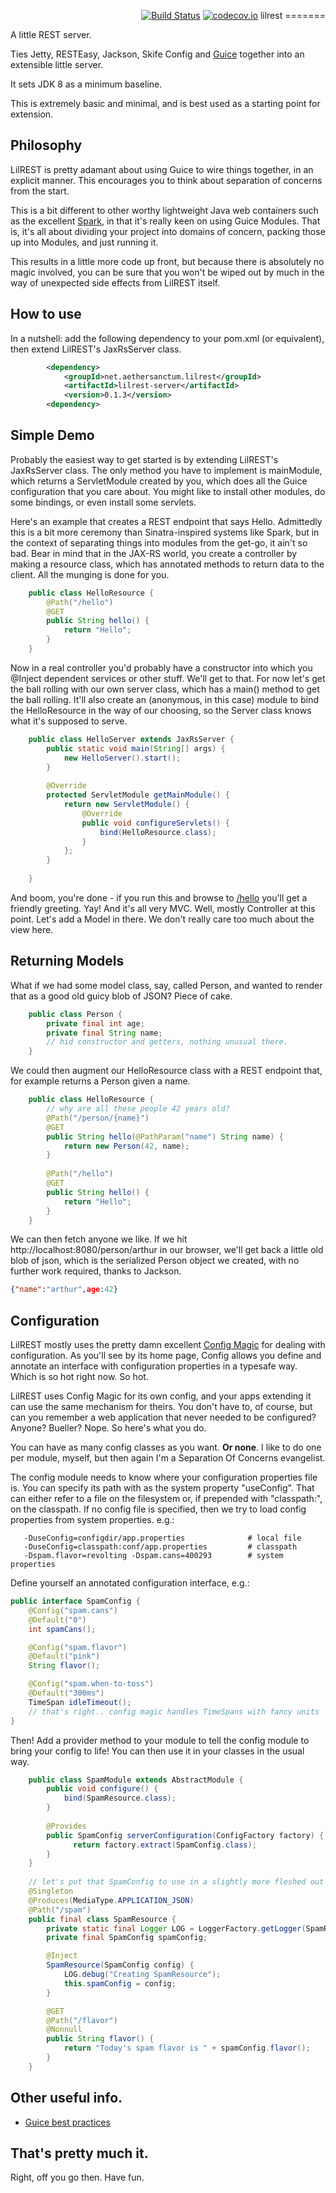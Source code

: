 <p align="right"><a href="https://travis-ci.org/benhardy/lilrest"><img src="https://travis-ci.org/benhardy/lilrest.svg?branch=master" alt="Build Status"/></a> <a href="https://codecov.io/github/benhardy/lilrest?branch=master"><img src="https://codecov.io/github/benhardy/lilrest/coverage.svg?branch=master" alt="codecov.io"></a>
lilrest
=======

A little REST server.

Ties Jetty, RESTEasy, Jackson, Skife Config and [Guice](https://github.com/google/guice) together into an extensible little server.

It sets JDK 8 as a minimum baseline.

This is extremely basic and minimal, and is best used as a starting point for extension.

Philosophy
-----------
LilREST is pretty adamant about using Guice to wire things together, in an explicit manner. This encourages you to think about separation of concerns from the start.

This is a bit different to other worthy lightweight Java web containers such as the excellent [Spark](http://sparkjava.com/), in that it's really keen on using Guice Modules. That is, it's all about dividing your project into domains of concern, packing those up into Modules, and just running it.

 This results in a little more code up front, but because there is absolutely no magic involved, you can be sure that you won't be wiped out by much in the way of unexpected side effects from LilREST itself. 

How to use
----------
In a nutshell: add the following dependency to your pom.xml (or equivalent), then extend LilREST's JaxRsServer class.

```xml
        <dependency>
            <groupId>net.aethersanctum.lilrest</groupId>
            <artifactId>lilrest-server</artifactId>
            <version>0.1.3</version>
        <dependency>
```

Simple Demo
-----------
Probably the easiest way to get started is by extending LilREST's JaxRsServer class. The only method you have to implement is mainModule, which returns a ServletModule created by you, which does all the Guice configuration that you care about. You might like to install other modules, do some bindings, or even install some servlets.

Here's an example that creates a REST endpoint that says Hello. Admittedly this is a bit more ceremony than Sinatra-inspired systems like Spark, but in the context of separating things into modules from the get-go, it ain't so bad. Bear in mind that in the JAX-RS world, you create a controller by making a resource class, which has annotated methods to return data to the client. All the munging is done for you.

```java
    public class HelloResource {
        @Path("/hello")
        @GET
        public String hello() {
            return "Hello";
        }
    }
```
Now in a real controller you'd probably have a constructor into which you @Inject dependent services or other stuff. We'll get to that. For now let's get the ball rolling with our own server class, which has a main() method to get the ball rolling. It'll also create an (anonymous, in this case) module to bind the HelloResource in the way of our choosing, so the Server class knows what it's supposed to serve.

```java
    public class HelloServer extends JaxRsServer {
        public static void main(String[] args) {
            new HelloServer().start();
        }
        
        @Override
        protected ServletModule getMainModule() {
            return new ServletModule() {
                @Override
                public void configureServlets() {
                    bind(HelloResource.class);
                }
            };
        }
        
    }
```
And boom, you're done - if you run this and browse to <a href="http://localhost:8080/hello">/hello</a> you'll get a friendly greeting. Yay! And it's all very MVC. Well, mostly Controller at this point. Let's add a Model in there. We don't really care too much about the view here.

Returning Models
----------------
What if we had some model class, say, called Person, and wanted to render that as a good old guicy blob of JSON? Piece of cake.

```java
    public class Person {
        private final int age;
        private final String name;
        // hid constructor and getters, nothing unusual there.
    }
```
We could then augment our HelloResource class with a REST endpoint that, for example returns a Person given a name.
```java
    public class HelloResource {
        // why are all these people 42 years old?
        @Path("/person/{name}")
        @GET
        public String hello(@PathParam("name") String name) {
            return new Person(42, name);
        }
        
        @Path("/hello")
        @GET
        public String hello() {
            return "Hello";
        }
    }
```
We can then fetch anyone we like. If we hit http://localhost:8080/person/arthur in our browser, we'll get back a little old blob of json, which is the serialized Person object we created, with no further work required, thanks to Jackson.
```json
{"name":"arthur",age:42}
```
Configuration
-------------
LilREST mostly uses the pretty damn excellent <a href="https://github.com/brianm/config-magic">Config Magic</a> for dealing with configuration. As you'll see by its home page, Config allows you define and annotate an interface with configuration
properties in a typesafe way. Which is so hot right now. So hot.

LilREST uses Config Magic for its own config, and your apps extending it can use the same mechanism for theirs. You don't have to, of course, but can you remember a web application that never needed to be configured? Anyone? Bueller? Nope. So here's what you do.

You can have as many config classes as you want. <b>Or none</b>. I like to do one per module, myself, but then again I'm a Separation Of Concerns evangelist. 

The config module needs to know where your configuration properties file is. You can specify its path with as the system property "useConfig". That can either refer to a file on the filesystem or, if prepended with "classpath:", on the classpath. If no config file is specified, then we try to load config properties from system properties. e.g.:
```
   -DuseConfig=configdir/app.properties              # local file
   -DuseConfig=classpath:conf/app.properties         # classpath
   -Dspam.flavor=revolting -Dspam.cans=400293        # system properties
```
Define yourself an annotated configuration interface, e.g.:
```java
public interface SpamConfig {
    @Config("spam.cans")
    @Default("0")
    int spamCans();

    @Config("spam.flavor")
    @Default("pink")
    String flavor();

    @Config("spam.when-to-toss")
    @Default("300ms")
    TimeSpan idleTimeout();
    // that's right.. config magic handles TimeSpans with fancy units
}
```
Then! Add a provider method to your module to tell the config module to bring your config to life! You can then use it in your classes in the usual way.
```java
    public class SpamModule extends AbstractModule {
        public void configure() {
            bind(SpamResource.class);
        }
        
        @Provides
        public SpamConfig serverConfiguration(ConfigFactory factory) {
              return factory.extract(SpamConfig.class);
        }
    }
    
    // let's put that SpamConfig to use in a slightly more fleshed out example
    @Singleton
    @Produces(MediaType.APPLICATION_JSON)
    @Path("/spam")
    public final class SpamResource {
        private static final Logger LOG = LoggerFactory.getLogger(SpamResource.class);
        private final SpamConfig spamConfig;

        @Inject
        SpamResource(SpamConfig config) {
            LOG.debug("Creating SpamResource");
            this.spamConfig = config;
        }

        @GET
        @Path("/flavor")
        @Nonnull
        public String flavor() {
            return "Today's spam flavor is " + spamConfig.flavor();
        }
    }
```
Other useful info.
------------------
- [Guice best practices](https://github.com/google/guice/wiki/KeepConstructorsHidden)

That's pretty much it.
----------------------
Right, off you go then. Have fun.
